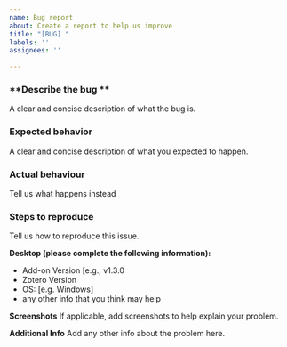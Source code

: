 ```yaml
---
name: Bug report
about: Create a report to help us improve
title: "[BUG] "
labels: ''
assignees: ''

---
```


### **Describe the bug **
A clear and concise description of what the bug is. 

### **Expected behavior**
A clear and concise description of what you expected to happen.

### **Actual behaviour**
Tell us what happens instead

### **Steps to reproduce**
Tell us how to reproduce this issue.

**Desktop (please complete the following information):**
 - Add-on Version [e.g., v1.3.0
 - Zotero Version
 - OS: [e.g. Windows]
 - any other info that you think may help

**Screenshots**
If applicable, add screenshots to help explain your problem.

**Additional Info**
Add any other info about the problem here.
